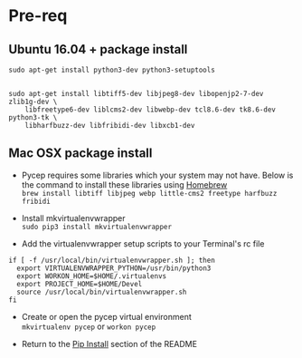 # Pre-req

## Ubuntu 16.04 + package install

    sudo apt-get install python3-dev python3-setuptools


    sudo apt-get install libtiff5-dev libjpeg8-dev libopenjp2-7-dev zlib1g-dev \
        libfreetype6-dev liblcms2-dev libwebp-dev tcl8.6-dev tk8.6-dev python3-tk \
        libharfbuzz-dev libfribidi-dev libxcb1-dev


## Mac OSX package install

* Pycep requires some libraries which your system may not have. Below is the command to install these libraries using [Homebrew](https://brew.sh/)  
`brew install libtiff libjpeg webp little-cms2 freetype harfbuzz fribidi`

* Install mkvirtualenvwrapper  
`sudo pip3 install mkvirtualenvwrapper`

* Add the virtualenvwrapper setup scripts to your Terminal's rc file  
```
if [ -f /usr/local/bin/virtualenvwrapper.sh ]; then
  export VIRTUALENVWRAPPER_PYTHON=/usr/bin/python3
  export WORKON_HOME=$HOME/.virtualenvs
  export PROJECT_HOME=$HOME/Devel
  source /usr/local/bin/virtualenvwrapper.sh
fi
```

* Create or open the pycep virtual environment  
`mkvirtualenv pycep` or `workon pycep`

* Return to the [Pip Install](/README.md#pip-install) section of the README

